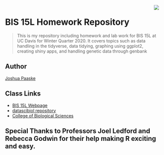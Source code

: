<img src="icon.png" align="right" />

# BIS 15L Homework Repository  

> This is my repository including homework and lab work for BIS 15L at UC Davis for Winter Quarter 2020. It covers topics such as data handling in the tidyverse, data tidying, graphing using ggplot2, creating shiny apps, and handling genetic data through genbank 

## Author

[Joshua Paaske](mailto:jjpaaske@ucdavis.edu)  

## Class Links

* [BIS 15L Webpage](https://jmledford3115.github.io/datascibiol/)
* [datascibiol repository](https://github.com/jmledford3115/datascibiol)
* [College of Biological Sciences](https://biology.ucdavis.edu/)

## Special Thanks to Professors Joel Ledford and Rebecca Godwin for their help making R exciting and easy.
